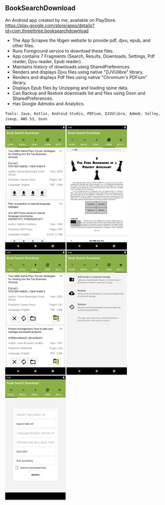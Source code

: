 ## BookSearchDownload

An Android app created by me, available on PlayStore. <br>
https://play.google.com/store/apps/details?id=com.threethree.booksearchdownload <br>

* The App Scrapes the libgen website to provide pdf, djvu, epub, and other files. <br>
* Runs Foreground service to download these files. <br>
* App contains 7 Fragments (Search, Results, Downloads, Settings, Pdf reader, Djvu reader, Epub reader). <br>
* Maintains history of downloads using SharedPreferences. <br>
* Renders and displays Djvu files using native "DJVUlibre" library. <br>
* Renders and displays Pdf files using native "Chromium's PDFium" library. <br>
* Displays Epub files by Unzipping and loading spine data. <br>
* Can Backup and Restore downloads list and files using Gson and SharedPreferences. <br>
* Has Google Admobs and Analytics. <br>

`Tools: Java, Kotlin, Android Studio, PDFium, DJVUlibre, Admob, Volley, Jsoup,
AWS S3, Gson` <br>

<span>
<img src="2.png" height="400">
<img src="4.png" height="400">
<img src="3.png" height="400">
<img src="5.png" height="400">
<img src="1.png" height="400">
</span>
